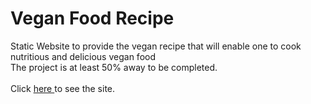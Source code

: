 <h1>Vegan Food Recipe</h1>
<p>Static Website to provide the vegan recipe that will enable one to cook nutritious and delicious vegan food
<br>
The project is at least 50% away to be completed. <br> <br>
Click <a href = "https://lameckwh.github.io/Vegan_Food_Recipes/index.html"> here </a> to see the site.


</p>
